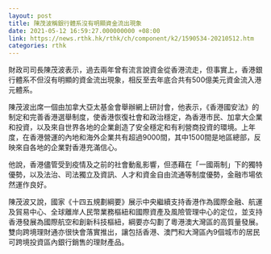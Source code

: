 ```yaml
---
layout: post
title: 陳茂波稱銀行體系沒有明顯資金流出現象
date: 2021-05-12 16:59:27.000000000 +08:00
link: https://news.rthk.hk/rthk/ch/component/k2/1590534-20210512.htm
categories: rthk
---
```


財政司司長陳茂波表示，過去兩年曾有流言說資金從香港流走，但事實上，香港銀行體系不但沒有明顯的資金流出現象，相反至去年底合共有500億美元資金流入港元體系。

陳茂波出席一個由加拿大亞太基金會舉辦網上研討會，他表示，《香港國安法》的制定和完善香港選舉制度，使香港恢復社會和政治穩定，為香港市民、加拿大企業和投資，以及來自世界各地的企業創造了安全穩定和有利營商投資的環境。上年度，在香港營運的內地和海外企業共有超過9000間，其中1500間是地區總部，反映來自各地的企業對香港充滿信心。

他說，香港儘管受到疫情及之前的社會動亂影響，但憑藉在「一國兩制」下的獨特優勢，以及法治、司法獨立及資訊、人才和資金自由流通等制度優勢，金融市場依然運作良好。

陳茂波又說，國家《十四五規劃綱要》展示中央繼續支持香港作為國際金融、航運及貿易中心、全球離岸人民幣業務樞紐和國際資產及風險管理中心的定位，並支持香港發展為國際航空和創新科技樞紐，綱要亦勾劃了粵港澳大灣區的高質量發展。雙向跨境理財通亦很快會落實推出，讓包括香港、澳門和大灣區內9個城市的居民可跨境投資區內銀行銷售的理財產品。
